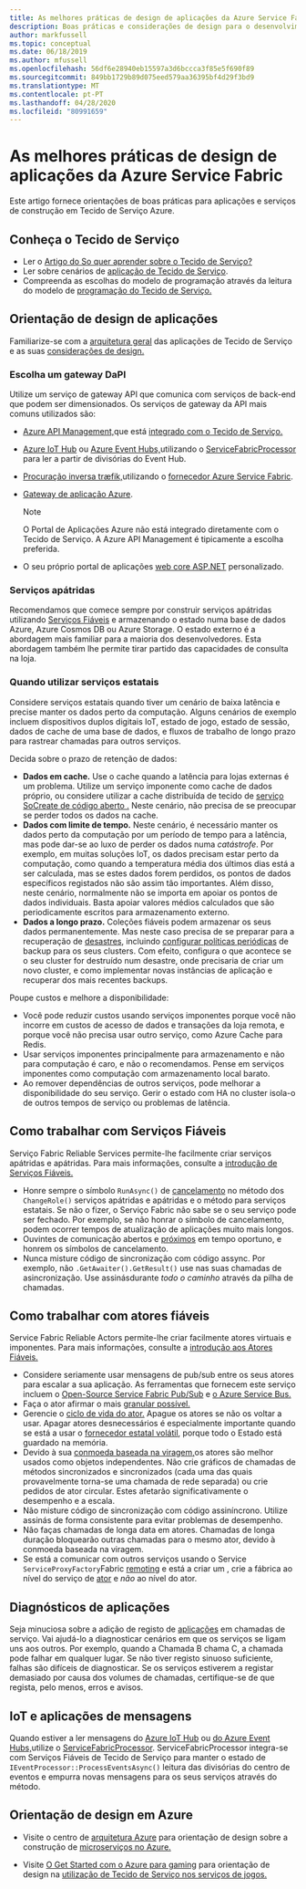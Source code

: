```yaml
---
title: As melhores práticas de design de aplicações da Azure Service Fabric
description: Boas práticas e considerações de design para o desenvolvimento de aplicações e serviços usando o Tecido de Serviço Azure.
author: markfussell
ms.topic: conceptual
ms.date: 06/18/2019
ms.author: mfussell
ms.openlocfilehash: 56df6e28940eb15597a3d6bccca3f85e5f690f89
ms.sourcegitcommit: 849bb1729b89d075eed579aa36395bf4d29f3bd9
ms.translationtype: MT
ms.contentlocale: pt-PT
ms.lasthandoff: 04/28/2020
ms.locfileid: "80991659"
---
```

# <a name="azure-service-fabric-application-design-best-practices"></a>As melhores práticas de design de aplicações da Azure Service Fabric

Este artigo fornece orientações de boas práticas para aplicações e serviços de construção em Tecido de Serviço Azure.
 
## <a name="get-familiar-with-service-fabric"></a>Conheça o Tecido de Serviço
* Ler o [Artigo do So quer aprender sobre o Tecido de Serviço?](service-fabric-content-roadmap.md)
* Ler sobre cenários de [aplicação de Tecido de Serviço](service-fabric-application-scenarios.md).
* Compreenda as escolhas do modelo de programação através da leitura do modelo de [programação do Tecido de Serviço.](service-fabric-choose-framework.md)



## <a name="application-design-guidance"></a>Orientação de design de aplicações
Familiarize-se com a [arquitetura geral](https://docs.microsoft.com/azure/architecture/reference-architectures/microservices/service-fabric) das aplicações de Tecido de Serviço e as suas [considerações de design.](https://docs.microsoft.com/azure/architecture/reference-architectures/microservices/service-fabric#design-considerations)

### <a name="choose-an-api-gateway"></a>Escolha um gateway DaPI
Utilize um serviço de gateway API que comunica com serviços de back-end que podem ser dimensionados. Os serviços de gateway da API mais comuns utilizados são:

- [Azure API Management,](https://docs.microsoft.com/azure/service-fabric/service-fabric-api-management-overview)que está [integrado com o Tecido de Serviço.](https://docs.microsoft.com/azure/service-fabric/service-fabric-tutorial-deploy-api-management)
- [Azure IoT Hub](https://docs.microsoft.com/azure/iot-hub/) ou [Azure Event Hubs,](https://docs.microsoft.com/azure/event-hubs/)utilizando o [ServiceFabricProcessor](https://github.com/Azure/azure-sdk-for-net/tree/master/sdk/eventhub/Microsoft.Azure.EventHubs.ServiceFabricProcessor) para ler a partir de divisórias do Event Hub.
- [Procuração inversa træfik,](https://blogs.msdn.microsoft.com/azureservicefabric/2018/04/05/intelligent-routing-on-service-fabric-with-traefik/)utilizando o [fornecedor Azure Service Fabric](https://docs.traefik.io/v1.6/configuration/backends/servicefabric/).
- [Gateway de aplicação Azure](https://docs.microsoft.com/azure/application-gateway/).

   > [!NOTE] 
   > O Portal de Aplicações Azure não está integrado diretamente com o Tecido de Serviço. A Azure API Management é tipicamente a escolha preferida.
- O seu próprio portal de aplicações [web core ASP.NET](https://docs.microsoft.com/azure/service-fabric/service-fabric-reliable-services-communication-aspnetcore) personalizado.

### <a name="stateless-services"></a>Serviços apátridas
Recomendamos que comece sempre por construir serviços apátridas utilizando [Serviços Fiáveis](https://docs.microsoft.com/azure/service-fabric/service-fabric-reliable-services-introduction) e armazenando o estado numa base de dados Azure, Azure Cosmos DB ou Azure Storage. O estado externo é a abordagem mais familiar para a maioria dos desenvolvedores. Esta abordagem também lhe permite tirar partido das capacidades de consulta na loja.  

### <a name="when-to-use-stateful-services"></a>Quando utilizar serviços estatais
Considere serviços estatais quando tiver um cenário de baixa latência e precise manter os dados perto da computação. Alguns cenários de exemplo incluem dispositivos duplos digitais IoT, estado de jogo, estado de sessão, dados de cache de uma base de dados, e fluxos de trabalho de longo prazo para rastrear chamadas para outros serviços.

Decida sobre o prazo de retenção de dados:

- **Dados em cache.** Use o cache quando a latência para lojas externas é um problema. Utilize um serviço imponente como cache de dados próprio, ou considere utilizar a cache distribuída de tecido de [serviço SoCreate de código aberto .](https://github.com/SoCreate/service-fabric-distributed-cache) Neste cenário, não precisa de se preocupar se perder todos os dados na cache.
- **Dados com limite de tempo.** Neste cenário, é necessário manter os dados perto da computação por um período de tempo para a latência, mas pode dar-se ao luxo de perder os dados numa *catástrofe*. Por exemplo, em muitas soluções IoT, os dados precisam estar perto da computação, como quando a temperatura média dos últimos dias está a ser calculada, mas se estes dados forem perdidos, os pontos de dados específicos registados não são assim tão importantes. Além disso, neste cenário, normalmente não se importa em apoiar os pontos de dados individuais. Basta apoiar valores médios calculados que são periodicamente escritos para armazenamento externo.  
- **Dados a longo prazo.** Coleções fiáveis podem armazenar os seus dados permanentemente. Mas neste caso precisa de se preparar para a recuperação de [desastres](https://docs.microsoft.com/azure/service-fabric/service-fabric-disaster-recovery), incluindo [configurar políticas periódicas](https://docs.microsoft.com/azure/service-fabric/service-fabric-backuprestoreservice-configure-periodic-backup) de backup para os seus clusters. Com efeito, configura o que acontece se o seu cluster for destruído num desastre, onde precisaria de criar um novo cluster, e como implementar novas instâncias de aplicação e recuperar dos mais recentes backups.

Poupe custos e melhore a disponibilidade:
- Você pode reduzir custos usando serviços imponentes porque você não incorre em custos de acesso de dados e transações da loja remota, e porque você não precisa usar outro serviço, como Azure Cache para Redis.
- Usar serviços imponentes principalmente para armazenamento e não para computação é caro, e não o recomendamos. Pense em serviços imponentes como computação com armazenamento local barato.
- Ao remover dependências de outros serviços, pode melhorar a disponibilidade do seu serviço. Gerir o estado com HA no cluster isola-o de outros tempos de serviço ou problemas de latência.

## <a name="how-to-work-with-reliable-services"></a>Como trabalhar com Serviços Fiáveis
Serviço Fabric Reliable Services permite-lhe facilmente criar serviços apátridas e apátridas. Para mais informações, consulte a [introdução de Serviços Fiáveis.](https://docs.microsoft.com/azure/service-fabric/service-fabric-reliable-services-introduction)
- Honre sempre o símbolo `RunAsync()` de [cancelamento](https://docs.microsoft.com/azure/service-fabric/service-fabric-reliable-services-lifecycle#stateful-service-primary-swaps) no método dos `ChangeRole()` serviços apátridas e apátridas e o método para serviços estatais. Se não o fizer, o Serviço Fabric não sabe se o seu serviço pode ser fechado. Por exemplo, se não honrar o símbolo de cancelamento, podem ocorrer tempos de atualização de aplicações muito mais longos.
-    Ouvintes de comunicação abertos e [próximos](https://docs.microsoft.com/azure/service-fabric/service-fabric-reliable-services-communication) em tempo oportuno, e honrem os símbolos de cancelamento.
-    Nunca misture código de sincronização com código assync. Por exemplo, não `.GetAwaiter().GetResult()` use nas suas chamadas de asincronização. Use assinásdurante *todo o caminho* através da pilha de chamadas.

## <a name="how-to-work-with-reliable-actors"></a>Como trabalhar com atores fiáveis
Service Fabric Reliable Actors permite-lhe criar facilmente atores virtuais e imponentes. Para mais informações, consulte a [introdução aos Atores Fiáveis.](https://docs.microsoft.com/azure/service-fabric/service-fabric-reliable-actors-introduction)

- Considere seriamente usar mensagens de pub/sub entre os seus atores para escalar a sua aplicação. As ferramentas que fornecem este serviço incluem o [Open-Source Service Fabric Pub/Sub](https://service-fabric-pub-sub.socreate.it/) e [o Azure Service Bus.](https://docs.microsoft.com/azure/service-bus/)
- Faça o ator afirmar o mais [granular possível.](https://docs.microsoft.com/azure/service-fabric/service-fabric-reliable-actors-state-management#best-practices)
- Gerencie o [ciclo de vida do ator.](https://docs.microsoft.com/azure/service-fabric/service-fabric-reliable-actors-state-management#best-practices) Apague os atores se não os voltar a usar. Apagar atores desnecessários é especialmente importante quando se está a usar o [fornecedor estatal volátil](https://docs.microsoft.com/azure/service-fabric/service-fabric-reliable-actors-state-management#state-persistence-and-replication), porque todo o Estado está guardado na memória.
- Devido à sua [conmoeda baseada na viragem,](https://docs.microsoft.com/azure/service-fabric/service-fabric-reliable-actors-introduction#concurrency)os atores são melhor usados como objetos independentes. Não crie gráficos de chamadas de métodos sincronizados e sincronizados (cada uma das quais provavelmente torna-se uma chamada de rede separada) ou crie pedidos de ator circular. Estes afetarão significativamente o desempenho e a escala.
- Não misture código de sincronização com código assiníncrono. Utilize assinás de forma consistente para evitar problemas de desempenho.
- Não faças chamadas de longa data em atores. Chamadas de longa duração bloquearão outras chamadas para o mesmo ator, devido à conmoeda baseada na viragem.
- Se está a comunicar com outros serviços usando o Service `ServiceProxyFactory`Fabric [remoting](https://docs.microsoft.com/azure/service-fabric/service-fabric-reliable-services-communication-remoting) e está a criar um , crie a fábrica ao nível do serviço de [ator](https://docs.microsoft.com/azure/service-fabric/service-fabric-reliable-actors-using) e *não* ao nível do ator.


## <a name="application-diagnostics"></a>Diagnósticos de aplicações
Seja minuciosa sobre a adição de registo de [aplicações](https://docs.microsoft.com/azure/service-fabric/service-fabric-diagnostics-event-generation-app) em chamadas de serviço. Vai ajudá-lo a diagnosticar cenários em que os serviços se ligam uns aos outros. Por exemplo, quando a Chamada B chama C, a chamada pode falhar em qualquer lugar. Se não tiver registo sinuoso suficiente, falhas são difíceis de diagnosticar. Se os serviços estiverem a registar demasiado por causa dos volumes de chamadas, certifique-se de que regista, pelo menos, erros e avisos.

## <a name="iot-and-messaging-applications"></a>IoT e aplicações de mensagens
Quando estiver a ler mensagens do [Azure IoT Hub](https://docs.microsoft.com/azure/iot-hub/) ou [do Azure Event Hubs,](https://docs.microsoft.com/azure/event-hubs/)utilize o [ServiceFabricProcessor](https://github.com/Azure/azure-event-hubs/tree/master/samples/DotNet/Microsoft.Azure.EventHubs/ServiceFabricProcessor). ServiceFabricProcessor integra-se com Serviços Fiáveis de Tecido de Serviço para manter o estado de `IEventProcessor::ProcessEventsAsync()` leitura das divisórias do centro de eventos e empurra novas mensagens para os seus serviços através do método.


## <a name="design-guidance-on-azure"></a>Orientação de design em Azure
* Visite o centro de [arquitetura Azure](https://docs.microsoft.com/azure/architecture/microservices/) para orientação de design sobre a construção de [microserviços no Azure.](https://docs.microsoft.com/azure/architecture/microservices/)

* Visite [O Get Started com o Azure para gaming](https://docs.microsoft.com/gaming/azure/) para orientação de design na [utilização de Tecido de Serviço nos serviços de jogos.](https://docs.microsoft.com/gaming/azure/reference-architectures/multiplayer-synchronous-sf)
